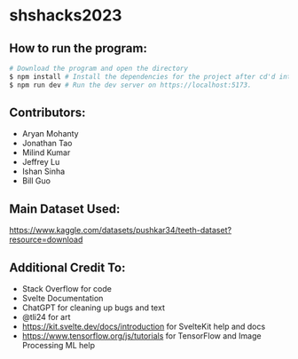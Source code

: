# shshacks2023


## How to run the program: 
```bash
# Download the program and open the directory
$ npm install # Install the dependencies for the project after cd'd into main directory
$ npm run dev # Run the dev server on https://localhost:5173.
```


## Contributors:
- Aryan Mohanty
- Jonathan Tao
- Milind Kumar
- Jeffrey Lu
- Ishan Sinha
- Bill Guo


## Main Dataset Used: 
https://www.kaggle.com/datasets/pushkar34/teeth-dataset?resource=download

## Additional Credit To:

- Stack Overflow for code
- Svelte Documentation
- ChatGPT for cleaning up bugs and text
- @tli24 for art
- https://kit.svelte.dev/docs/introduction for SvelteKit help and docs
- https://www.tensorflow.org/js/tutorials for TensorFlow and Image Processing ML help


